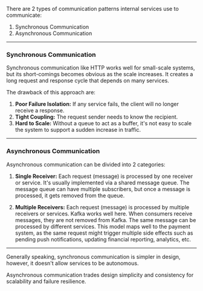 
There are 2 types of communication patterns internal services use to communicate:

1. Synchronous Communication
2. Asynchronous Communication

---
### Synchronous Communication

Synchronous communication like HTTP works well for small-scale systems, but its short-comings becomes obvious as the scale increases. It creates a long request and response cycle that depends on many services.

The drawback of this approach are:

1. **Poor Failure Isolation:** If any service fails, the client will no longer receive a response.
2. **Tight Coupling:** The request sender needs to know the recipient.
3. **Hard to Scale:** Without a queue to act as a buffer, it's not easy to scale the system to support a sudden increase in traffic.

---
### Asynchronous Communication

Asynchronous communication can be divided into 2 categories:

1. **Single Receiver:** Each request (message) is processed by one receiver or service. It's usually implemented via a shared message queue. The message queue can have multiple subscribers, but once a message is processed, it gets removed from the queue.

2. **Multiple Receivers:** Each request (message) is processed by multiple receivers or services. Kafka works well here. When consumers receive messages, they are not removed from Kafka. The same message can be processed by different services. This model maps well to the payment system, as the same request might trigger multiple side effects such as pending push notifications, updating financial reporting, analytics, etc.

---

Generally speaking, synchronous communication is simpler in design, however, it doesn't allow services to be autonomous. 

Asynchronous communication trades design simplicity and consistency for scalability and failure resilience.